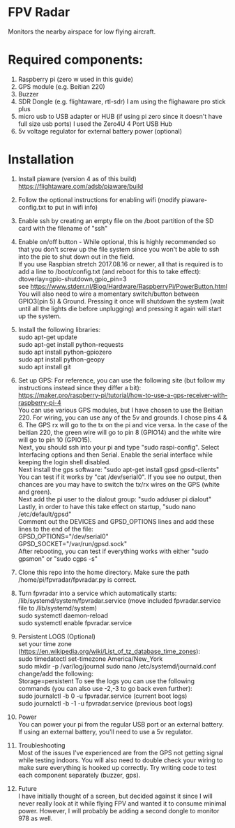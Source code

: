 # FPV Radar

Monitors the nearby airspace for low flying aircraft.

# Required components:

1) Raspberry pi (zero w used in this guide)
2) GPS module (e.g. Beitian 220)
3) Buzzer
4) SDR Dongle (e.g. flightaware, rtl-sdr) I am using the flighaware pro stick plus
5) micro usb to USB adapter or HUB (if using pi zero since it doesn't have full size usb ports) I used the Zero4U 4 Port USB Hub
6) 5v voltage regulator for external battery power (optional)

# Installation

1) Install piaware (version 4 as of this build) https://flightaware.com/adsb/piaware/build  

2) Follow the optional instructions for enabling wifi (modify piaware-config.txt to put in wifi info)  

3) Enable ssh by creating an empty file on the /boot partition of the SD card with the filename of "ssh"  

4) Enable on/off button - While optional, this is highly recommended so that you don't screw up the file system since you won't be able to ssh into the pie to shut down out in the field.  
If you use Raspbian stretch 2017.08.16 or newer, all that is required is to add a line to /boot/config.txt (and reboot for this to take effect):  
dtoverlay=gpio-shutdown,gpio_pin=3  
see https://www.stderr.nl/Blog/Hardware/RaspberryPi/PowerButton.html  
You will also need to wire a momentary switch/button between GPIO3(pin 5) & Ground. Pressing it once will shutdown the system (wait until all the lights die before unplugging) and pressing it again will start up the system.

5) Install the following libraries:  
sudo apt-get update  
sudo apt-get install python-requests  
sudo apt install python-gpiozero  
sudo apt install python-geopy  
sudo apt install git  

6) Set up GPS:
For reference, you can use the following site (but follow my instructions instead since they differ a bit):    
https://maker.pro/raspberry-pi/tutorial/how-to-use-a-gps-receiver-with-raspberry-pi-4  
You can use various GPS modules, but I have chosen to use the Beitian 220. For wiring, you can use any of the 5v and grounds. I chose pins 4 & 6. The GPS rx will go to the tx on the pi and vice versa. In the case of the beitian 220, the green wire will go to pin 8 (GPIO14) and the white wire will go to pin 10 (GPIO15).  
Next, you should ssh into your pi and type "sudo raspi-config". Select Interfacing options and then Serial. Enable the serial interface while keeping the login shell disabled.  
Next install the gps software: "sudo apt-get install gpsd gpsd-clients"  
You can test if it works by "cat /dev/serial0". If you see no output, then chances are you may have to switch the tx/rx wires on the GPS (white and green).  
Next add the pi user to the dialout group: "sudo adduser pi dialout"  
Lastly, in order to have this take effect on startup, "sudo nano /etc/default/gpsd"  
Comment out the DEVICES and GPSD_OPTIONS lines and add these lines to the end of the file:  
GPSD_OPTIONS="/dev/serial0"  
GPSD_SOCKET="/var/run/gpsd.sock"  
After rebooting, you can test if everything works with either "sudo gpsmon" or "sudo cgps -s"  


7) Clone this repo into the home directory. Make sure the path /home/pi/fpvradar/fpvradar.py is correct.

8) Turn fpvradar into a service which automatically starts:
/lib/systemd/system/fpvradar.service (move included fpvradar.service file to /lib/systemd/system)    
sudo systemctl daemon-reload  
sudo systemctl enable fpvradar.service    

9) Persistent LOGS (Optional)  
set your time zone (https://en.wikipedia.org/wiki/List_of_tz_database_time_zones):  
sudo timedatectl set-timezone America/New_York  
sudo mkdir -p /var/log/journal
sudo nano /etc/systemd/journald.conf
change/add the following:  
Storage=persistent
To see the logs you can use the following commands (you can also use -2,-3 to go back even further):  
sudo journalctl -b 0 -u fpvradar.service (current boot logs)  
sudo journalctl -b -1 -u fpvradar.service (previous boot logs) 

10) Power  
You can power your pi from the regular USB port or an external battery. If using an external battery, you'll need to use a 5v regulator. 

11) Troubleshooting  
Most of the issues I've experienced are from the GPS not getting signal while testing indoors. You will also need to double check your wiring to make sure everything is hooked up correctly. Try writing code to test each component separately (buzzer, gps).

12) Future  
I have initially thought of a screen, but decided against it since I will never really look at it while flying FPV and wanted it to consume minimal power.
However, I will probably be adding a second dongle to monitor 978 as well.

